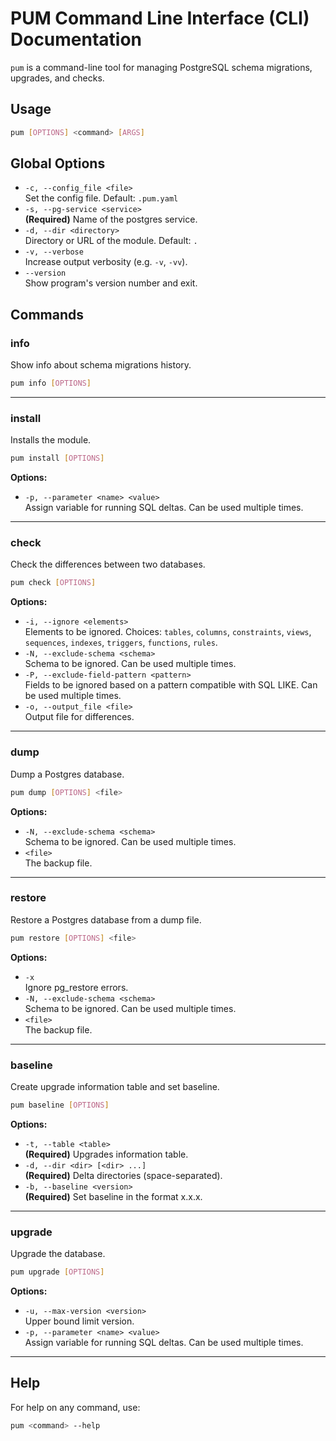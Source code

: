 # PUM Command Line Interface (CLI) Documentation

`pum` is a command-line tool for managing PostgreSQL schema migrations, upgrades, and checks.

## Usage

```sh
pum [OPTIONS] <command> [ARGS]
```

## Global Options

- `-c, --config_file <file>`  
  Set the config file. Default: `.pum.yaml`
- `-s, --pg-service <service>`  
  **(Required)** Name of the postgres service.
- `-d, --dir <directory>`  
  Directory or URL of the module. Default: `.`
- `-v, --verbose`  
  Increase output verbosity (e.g. `-v`, `-vv`).
- `--version`  
  Show program's version number and exit.

## Commands

### info

Show info about schema migrations history.

```sh
pum info [OPTIONS]
```

---

### install

Installs the module.

```sh
pum install [OPTIONS]
```

**Options:**

- `-p, --parameter <name> <value>`  
  Assign variable for running SQL deltas. Can be used multiple times.

---

### check

Check the differences between two databases.

```sh
pum check [OPTIONS]
```

**Options:**

- `-i, --ignore <elements>`  
  Elements to be ignored. Choices: `tables`, `columns`, `constraints`, `views`, `sequences`, `indexes`, `triggers`, `functions`, `rules`.
- `-N, --exclude-schema <schema>`  
  Schema to be ignored. Can be used multiple times.
- `-P, --exclude-field-pattern <pattern>`  
  Fields to be ignored based on a pattern compatible with SQL LIKE. Can be used multiple times.
- `-o, --output_file <file>`  
  Output file for differences.

---

### dump

Dump a Postgres database.

```sh
pum dump [OPTIONS] <file>
```

**Options:**

- `-N, --exclude-schema <schema>`  
  Schema to be ignored. Can be used multiple times.
- `<file>`  
  The backup file.

---

### restore

Restore a Postgres database from a dump file.

```sh
pum restore [OPTIONS] <file>
```

**Options:**

- `-x`  
  Ignore pg_restore errors.
- `-N, --exclude-schema <schema>`  
  Schema to be ignored. Can be used multiple times.
- `<file>`  
  The backup file.

---

### baseline

Create upgrade information table and set baseline.

```sh
pum baseline [OPTIONS]
```

**Options:**

- `-t, --table <table>`  
  **(Required)** Upgrades information table.
- `-d, --dir <dir> [<dir> ...]`  
  **(Required)** Delta directories (space-separated).
- `-b, --baseline <version>`  
  **(Required)** Set baseline in the format x.x.x.

---

### upgrade

Upgrade the database.

```sh
pum upgrade [OPTIONS]
```

**Options:**

- `-u, --max-version <version>`  
  Upper bound limit version.
- `-p, --parameter <name> <value>`  
  Assign variable for running SQL deltas. Can be used multiple times.

---

## Help

For help on any command, use:

```sh
pum <command> --help
```

